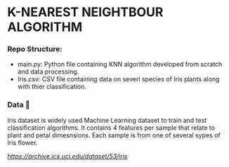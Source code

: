 # K-NEAREST NEIGHTBOUR ALGORITHM

### Repo Structure:
- main.py: Python file containing KNN algorithm developed from scratch and data processing.
- Iris.csv: CSV file containing data on severl species of Iris plants along with thier classification.

### Data 🌻
Iris dataset is widely used Machine Learning dataset to train and test classification algorithms. It contains 4 features per sample that relate to plant and petal dimesnsions. Each sample is from one of several sypes of Iris flower.

_https://archive.ics.uci.edu/dataset/53/iris_
